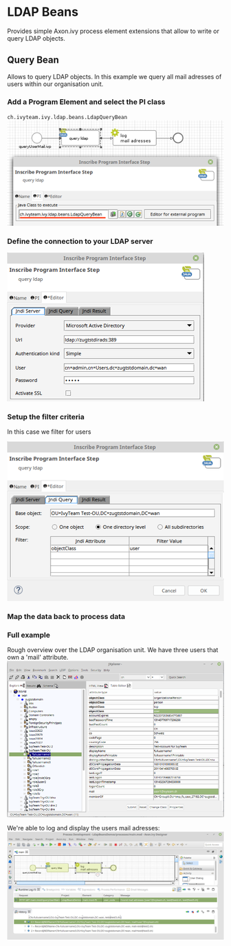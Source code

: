 # LDAP Beans
Provides simple Axon.ivy process element extensions that allow to write or query LDAP objects.

## Query Bean
Allows to query LDAP objects. In this example we query all mail adresses of users within our organisation unit.

### Add a Program Element and select the PI class 
`ch.ivyteam.ivy.ldap.beans.LdapQueryBean`
![PiClassSelection](samples/screenshots/queryBean_piClass.png)

### Define the connection to your LDAP server
![QueryServerDefinition](samples/screenshots/queryBean_serverDefinition.png)

### Setup the filter criteria
In this case we filter for users

![QueryFilterDefinition](samples/screenshots/queryBean_queryDefinition.png)

### Map the data back to process data


### Full example
Rough overview over the LDAP organisation unit. We have three users that own a 'mail' attribute.
![LdapBrowser](samples/screenshots/queryBean_browseLdap_usersWithEMail.png)

We're able to log and display the users mail adresses:
![AccessResult](samples/screenshots/queryBean_accessResultInProcess.png)



